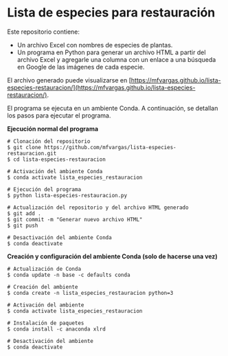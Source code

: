 # Lista de especies para restauración

Este repositorio contiene:
- Un archivo Excel con nombres de especies de plantas.
- Un programa en Python para generar un archivo HTML a partir del archivo Excel y agregarle una columna con un enlace a una búsqueda en Google de las imágenes de cada especie.

El archivo generado puede visualizarse en [https://mfvargas.github.io/lista-especies-restauracion/](https://mfvargas.github.io/lista-especies-restauracion/).

El programa se ejecuta en un ambiente Conda. A continuación, se detallan los pasos para ejecutar el programa.

**Ejecución normal del programa**
```shell
# Clonación del repositorio
$ git clone https://github.com/mfvargas/lista-especies-restauracion.git
$ cd lista-especies-restauracion

# Activación del ambiente Conda
$ conda activate lista_especies_restauracion

# Ejecución del programa
$ python lista-especies-restauracion.py

# Actualización del repositorio y del archivo HTML generado
$ git add .
$ git commit -m "Generar nuevo archivo HTML"
$ git push

# Desactivación del ambiente Conda
$ conda deactivate
```

**Creación y configuración del ambiente Conda (solo de hacerse una vez)**
```shell
# Actualización de Conda
$ conda update -n base -c defaults conda

# Creación del ambiente
$ conda create -n lista_especies_restauracion python=3

# Activación del ambiente
$ conda activate lista_especies_restauracion

# Instalación de paquetes
$ conda install -c anaconda xlrd

# Desactivación del ambiente
$ conda deactivate
```
